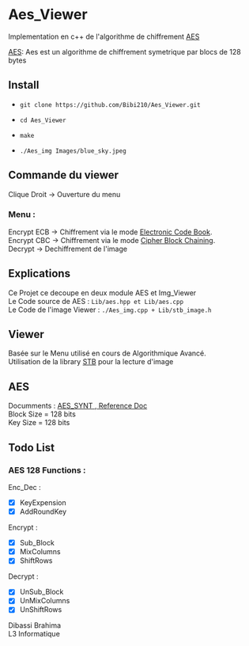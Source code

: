 # Aes_Viewer

Implementation en c++ de l'algorithme de chiffrement [AES](https://fr.wikipedia.org/wiki/Advanced_Encryption_Standard)

[AES](https://fr.wikipedia.org/wiki/Advanced_Encryption_Standard):
Aes est un algorithme de chiffrement symetrique par blocs de 128 bytes

## Install
- `git clone https://github.com/Bibi210/Aes_Viewer.git`

- `cd Aes_Viewer`

- `make`

- ``` ./Aes_img Images/blue_sky.jpeg ```

## Commande du viewer 
Clique Droit -> Ouverture du menu

### Menu :

Encrypt ECB -> Chiffrement via le mode
[Electronic Code Book](https://fr.wikipedia.org/wiki/Mode_d%27op%C3%A9ration_(cryptographie)#Dictionnaire_de_codes_:_%C2%AB_Electronic_codebook_%C2%BB_(ECB) "Electronic Code Book").\
Encrypt CBC -> Chiffrement via le mode [Cipher Block Chaining](https://fr.wikipedia.org/wiki/Mode_d%27op%C3%A9ration_(cryptographie)#Encha%C3%AEnement_des_blocs_:_%C2%AB_Cipher_Block_Chaining_%C2%BB_(CBC) "Cipher Block Chaining").\
Decrypt -> Dechiffrement de l'image

## Explications

Ce Projet ce decoupe en deux module AES et Img_Viewer\
Le Code source de AES :
```Lib/aes.hpp et Lib/aes.cpp```\
Le Code de l'image Viewer :
```./Aes_img.cpp + Lib/stb_image.h``` 

## Viewer

Basée sur le Menu utilisé en cours de Algorithmique Avancé.\
Utilisation de la library [STB](https://github.com/nothings/stb) pour la lecture d'image
 

## AES
Documments : [AES_SYNT ](https://www.emse.fr/~dutertre/documents/synth_AES128.pdf),[ Reference Doc](https://nvlpubs.nist.gov/nistpubs/fips/nist.fips.197.pdf)\
Block Size = 128 bits\
Key Size = 128 bits

## Todo List
### AES 128 Functions :

Enc_Dec :
- [X] KeyExpension
- [X] AddRoundKey
  
Encrypt :
- [X] Sub_Block
- [X] MixColumns
- [X] ShiftRows
  
Decrypt :  
- [X] UnSub_Block
- [X] UnMixColumns
- [X] UnShiftRows

Dibassi Brahima\
L3 Informatique
